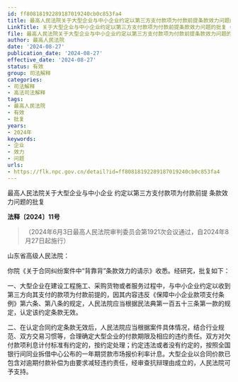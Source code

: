 ```yaml
---
id: ff80818192289187019240cb0c853fa4
title: 最高人民法院关于大型企业与中小企业约定以第三方支付款项为付款前提条款效力问题的批复
LinkTitle: 关于大型企业与中小企业约定以第三方支付款项为付款前提条款效力问题的批复（2024）
file: 最高人民法院关于大型企业与中小企业约定以第三方支付款项为付款前提条款效力问题的批复_20240827_ff80818192289187019240cb0c853fa4.docx
author: 最高人民法院
date: '2024-08-27'
publication_date: '2024-08-27'
effective_date: '2024-08-27'
status: 有效
group: 司法解释
categories:
- 司法解释
- 高法司法解释
tags:
- 最高人民法院
- 有效
- 批复
years:
- 2024年
keywords:
- 企业
- 效力
- 问题
urls:
- https://flk.npc.gov.cn/detail?id=ff80818192289187019240cb0c853fa4
---
```


最高人民法院关于大型企业与中小企业
约定以第三方支付款项为付款前提
条款效力问题的批复

**法释〔2024〕11号**

> （2024年6月3日最高人民法院审判委员会第1921次会议通过，自2024年8月27日起施行）

山东省高级人民法院：

你院《关于合同纠纷案件中“背靠背”条款效力的请示》收悉。经研究，批复如下：

一、大型企业在建设工程施工、采购货物或者服务过程中，与中小企业约定以收到第三方向其支付的款项为付款前提的，因其内容违反《保障中小企业款项支付条例》第六条、第八条的规定，人民法院应当根据民法典第一百五十三条第一款的规定，认定该约定条款无效。

二、在认定合同约定条款无效后，人民法院应当根据案件具体情况，结合行业规范、双方交易习惯等，合理确定大型企业的付款期限及相应的违约责任。双方对欠付款项利息计付标准有约定的，按约定处理；约定违法或者没有约定的，按照全国银行间同业拆借中心公布的一年期贷款市场报价利率计息。大型企业以合同价款已包含对逾期付款补偿为由要求减轻违约责任，经审查抗辩理由成立的，人民法院可予支持。
